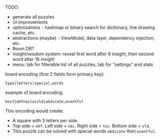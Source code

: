 TODO:

- generate all puzzles
- UI improvements
- optimizations - hashmap or binary search for dictionary, line drawing cache, etc.
- abstractions (maybe) - ViewModel, data layer, dependency injection, etc.
- Room DB?
- insight/wisdom system: reveal first word after 8 insight, then second word after 16 insight
- menu: tab for filterable list of all puzzles, tab for "settings" and stats

board encoding (first 2 fields form primary key):

```
type|letters|special,words
```

example of board encoding:

```
box3|ebfnaitucvld|abdicate,eventful
```

This encoding would create:
- A square with 3 letters per side.
- Top side = `ebf`. Left side = `nai`. Right side = `tuc`. Bottom side = `vld`.
- This puzzle can be solved with special words `abdicate` then `eventful`.
